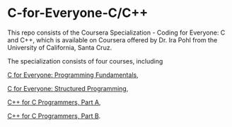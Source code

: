 # C-for-Everyone-C/C++

This repo consists of the Coursera Specialization - Coding for Everyone: C and C++, which is available on Coursera offered by Dr. Ira Pohl from the University of California, Santa Cruz. 

The specialization consists of four courses, including 

[C for Everyone: Programming Fundamentals](https://www.coursera.org/programs/national-university-of-singapore-on-coursera-bm9c5?authProvider=nus&currentTab=MY_COURSES&productId=yzaI66h4EeeDkArsR_C2QA&productType=course&showMiniModal=true), 

[C for Everyone: Structured Programming](https://www.coursera.org/programs/national-university-of-singapore-on-coursera-bm9c5?authProvider=nus&currentTab=MY_COURSES&productId=B3r12dpIEemxgxKi9b-h7g&productType=course&showMiniModal=true), 

[C++ for C Programmers, Part A](https://www.coursera.org/programs/national-university-of-singapore-on-coursera-bm9c5?authProvider=nus&currentTab=MY_COURSES&productId=M9dntkEoEeWZtA4u62x6lQ&productType=course&showMiniModal=true), 

[C++ for C Programmers, Part B](https://www.coursera.org/programs/national-university-of-singapore-on-coursera-bm9c5?authProvider=nus&currentTab=MY_COURSES&productId=kaEEZo2KEeWFxA4DZNEJOQ&productType=course&showMiniModal=true).
